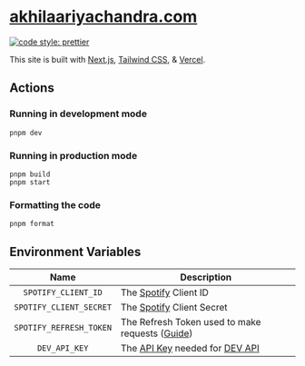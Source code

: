 # [akhilaariyachandra.com](https://akhilaariyachandra.com/)

[![code style: prettier](https://img.shields.io/badge/code_style-prettier-ff69b4.svg?style=flat-square)](https://github.com/prettier/prettier)

This site is built with [Next.js](https://nextjs.org/), [Tailwind CSS](https://tailwindcss.com/), & [Vercel](https://vercel.com/home).

## Actions

### Running in development mode

```shell
pnpm dev
```

### Running in production mode

```shell
pnpm build
pnpm start
```

### Formatting the code

```shell
pnpm format
```

## Environment Variables

|          Name           | Description                                                                                                                 |
| :---------------------: | --------------------------------------------------------------------------------------------------------------------------- |
|   `SPOTIFY_CLIENT_ID`   | The [Spotify](https://developer.spotify.com/) Client ID                                                                     |
| `SPOTIFY_CLIENT_SECRET` | The [Spotify](https://developer.spotify.com/) Client Secret                                                                 |
| `SPOTIFY_REFRESH_TOKEN` | The Refresh Token used to make requests ([Guide](https://leerob.io/blog/spotify-api-nextjs))                                |
|      `DEV_API_KEY`      | The [API Key](https://docs.forem.com/api/#section/Authentication/api_key) needed for [DEV API](https://docs.forem.com/api/) |
